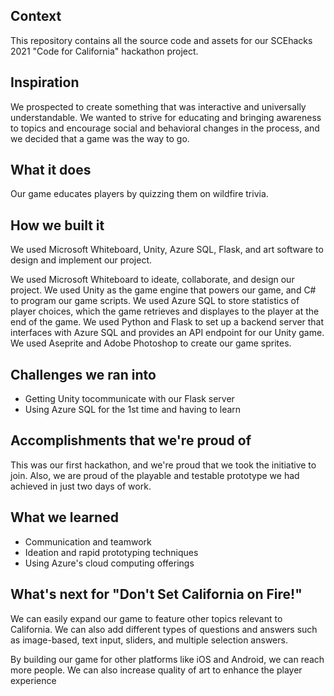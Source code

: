 ## Context
This repository contains all the source code and assets for our SCEhacks 2021 "Code for California" hackathon project.

## Inspiration
We prospected to create something that was interactive and universally understandable. We wanted to strive for educating and bringing awareness to topics and encourage social and behavioral changes in the process, and we decided that a game was the way to go.

## What it does
Our game educates players by quizzing them on wildfire trivia.

## How we built it
We used Microsoft Whiteboard, Unity, Azure SQL, Flask, and art software to design and implement our project.

We used Microsoft Whiteboard to ideate, collaborate, and design our project.
We used Unity as the game engine that powers our game, and C# to program our game scripts.
We used Azure SQL to store statistics of player choices, which the game retrieves and displayes to the player at the end of the game. 
We used Python and Flask to set up a backend server that interfaces with Azure SQL and provides an API endpoint for our Unity game.
We used Aseprite and Adobe Photoshop to create our game sprites.

## Challenges we ran into
- Getting Unity tocommunicate with our Flask server
- Using Azure SQL for the 1st time and having to learn

## Accomplishments that we're proud of
This was our first hackathon, and we're proud that we took the initiative to join. Also, we are proud of the playable and testable prototype we had achieved in just two days of work.

## What we learned
- Communication and teamwork
- Ideation and rapid prototyping techniques
- Using Azure's cloud computing offerings

## What's next for "Don't Set California on Fire!"
We can easily expand our game to feature other topics relevant to California. We can also add different types of questions and answers such as image-based, text input, sliders, and multiple selection answers. 

By building our game for other platforms like iOS and Android, we can reach more people.
We can also increase quality of art to enhance the player experience
